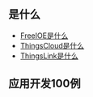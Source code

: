 ## 是什么

* [FreeIOE是什么](freeioe是什么.md)
* [ThingsCloud是什么](ThingsCloud是什么.md)
* [ThingsLink是什么](ThingsLink是什么.md)

## 应用开发100例

